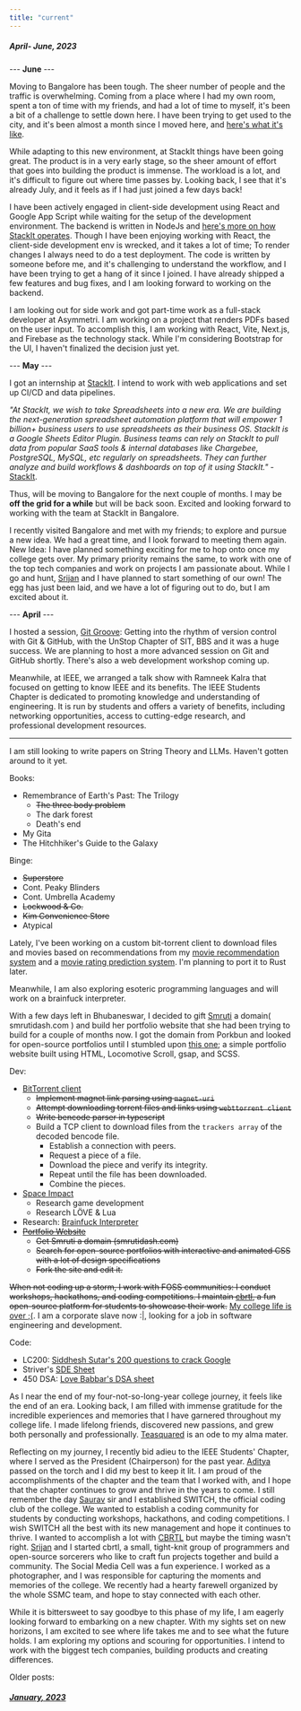 ```yaml
---
title: "current"
---
```


##### April- June, 2023

--- **June** ---

Moving to Bangalore has been tough. The sheer number of people and the traffic is overwhelming. Coming from a place where I had my own room, spent a ton of time with my friends, and had a lot of time to myself, it's been a bit of a challenge to settle down here. I have been trying to get used to the city, and it's been almost a month since I moved here, and [here's what it's like](/blog/lifeinametro.html).

While adapting to this new environment, at StackIt things have been going great. The product is in a very early stage, so the sheer amount of effort that goes into building the product is immense. The workload is a lot, and it's difficult to figure out where time passes by. Looking back, I see that it's already July, and it feels as if I had just joined a few days back!

I have been actively engaged in client-side development using React and Google App Script while waiting for the setup of the development environment. The backend is written in NodeJs and [here's more on how StackIt operates](/blog/stackit.tech.html). Though I have been enjoying working with React, the client-side development env is wrecked, and it takes a lot of time; To render changes I always need to do a test deployment. The code is written by someone before me, and it's challenging to understand the workflow, and I have been trying to get a hang of it since I joined. I have already shipped a few features and bug fixes, and I am looking forward to working on the backend.

I am looking out for side work and got part-time work as a full-stack developer at Asymmetri. I am working on a project that renders PDFs based on the user input. To accomplish this, I am working with React, Vite, Next.js, and Firebase as the technology stack. While I'm considering Bootstrap for the UI, I haven't finalized the decision just yet.

--- **May** ---

I got an internship at [StackIt](https://nowstackit.com). I intend to work with web applications and set up CI/CD and data pipelines.

*"At StackIt, we wish to take Spreadsheets into a new era. We are building the next-generation spreadsheet automation platform that will empower 1 billion+ business users to use spreadsheets as their business OS. StackIt is a Google Sheets Editor Plugin. Business teams can rely on StackIt to pull data from popular SaaS tools & internal databases like Chargebee, PostgreSQL, MySQL, etc regularly on spreadsheets. They can further analyze and build workflows & dashboards on top of it using StackIt."* - [StackIt](https://nowstackit.com).

Thus, will be moving to Bangalore for the next couple of months. I may be **off the grid for a while** but will be back soon. Excited and looking forward to working with the team at StackIt in Bangalore.

I recently visited Bangalore and met with my friends; to explore and pursue a new idea. We had a great time, and I look forward to meeting them again. New Idea: I have planned something exciting for me to hop onto once my college gets over. My primary priority remains the same, to work with one of the top tech companies and work on projects I am passionate about. While I go and hunt, [Srijan](https://injuly.in) and I have planned to start something of our own! The egg has just been laid, and we have a lot of figuring out to do, but I am excited about it.

--- **April** ---

I hosted a session, [Git Groove](https://www.linkedin.com/posts/anubhabpatnaik0530_git-groove-getting-into-the-rhythm-of-version-activity-7050527332519862272-jniz?utm_source=share&utm_medium=member_desktop): Getting into the rhythm of version control with Git & GitHub, with the UnStop Chapter of SIT, BBS and it was a huge success. We are planning to host a more advanced session on Git and GitHub shortly. There's also a web development workshop coming up.

Meanwhile, at IEEE, we arranged a talk show with Ramneek Kalra that focused on getting to know IEEE and its benefits. The IEEE Students Chapter is dedicated to promoting knowledge and understanding of engineering. It is run by students and offers a variety of benefits, including networking opportunities, access to cutting-edge research, and professional development resources.

---

I am still looking to write papers on String Theory and LLMs. Haven't gotten around to it yet.

Books:

- Remembrance of Earth's Past: The Trilogy
  - ~~The three body problem~~
  - The dark forest
  - Death's end
- My Gita
- The Hitchhiker's Guide to the Galaxy

Binge:

- ~~Superstore~~
- Cont. Peaky Blinders
- Cont. Umbrella Academy
- ~~Lockwood & Co.~~
- ~~Kim Convenience Store~~
- Atypical

Lately, I've been working on a custom bit-torrent client to download files and movies based on recommendations from my [movie recommendation system](https://github.com/fuzzymfx/Movie-recommendation) and a [movie rating prediction system](https://github.com/fuzzymfx/Movie-rating-prediction). I'm planning to port it to Rust later.

Meanwhile, I am also exploring esoteric programming languages and will work on a brainfuck interpreter.

With a few days left in Bhubaneswar, I decided to gift [Smruti](https://smrutidash.com) a domain( smrutidash.com ) and build her portfolio website that she had been trying to build for a couple of months now. I got the domain from Porkbun and looked for open-source portfolios until I stumbled upon [this one](https://seyi.dev/); a simple portfolio website built using HTML, Locomotive Scroll, gsap, and SCSS.

Dev:

- [BitTorrent client]( https://github.com/fuzzymfx/bee)
  - ~~Implement magnet link parsing using `magnet-uri`~~
  - ~~Attempt downloading torrent files and links using `webttorrent client`~~
  - ~~Write bencode parser in typescript~~
  - Build a TCP client to download files from the `trackers array` of the decoded bencode file.
    - Establish a connection with peers.
    - Request a piece of a file.
    - Download the piece and verify its integrity.
    - Repeat until the file has been downloaded.
    - Combine the pieces.
- [Space Impact](https://en.wikipedia.org/wiki/Space_Impact)
  - Research game development
  - Research LÖVE & Lua
- Research: [Brainfuck Interpreter](https://en.wikipedia.org/wiki/Brainfuck)
- ~~[Portfolio Website](https://smrutidash.com)~~
  - ~~Get Smruti a domain (smrutidash.com)~~
  - ~~Search for open-source portfolios with interactive and animated CSS with a lot of design specifications~~
  - ~~Fork the site and edit it.~~

~~When not coding up a storm, I work with FOSS communities: I conduct workshops, hackathons, and coding competitions. I maintain [cbrtl](https://cbrtl.github.io), a fun open-source platform for students to showcase their work.~~ [My college life is over ;(](/blog/teasquared.html). I am a corporate slave now :|, looking for a job in software engineering and development.

Code:

- LC200: [Siddhesh Sutar's 200 questions to crack Google](https://medium.com/@siddhism/how-i-prepared-for-google-0-leetcode-questions-to-200-questions-e37690ebce85)
- Striver's [SDE Sheet](https://takeuforward.org/interviews/strivers-sde-sheet-top-coding-interview-problems/)
- 450 DSA: [Love Babbar's DSA sheet](https://www.geeksforgeeks.org/dsa-sheet-by-love-babbar/)

As I near the end of my four-not-so-long-year college journey, it feels like the end of an era. Looking back, I am filled with immense gratitude for the incredible experiences and memories that I have garnered throughout my college life. I made lifelong friends, discovered new passions, and grew both personally and professionally. [Teasquared](/blog/teasquared.html) is an ode to my alma mater.

Reflecting on my journey, I recently bid adieu to the IEEE Students' Chapter, where I served as the President (Chairperson) for the past year. [Aditya](https://www.linkedin.com/in/aditya-viswabhusan/) passed on the torch and I did my best to keep it lit. I am proud of the accomplishments of the chapter and the team that I worked with, and I hope that the chapter continues to grow and thrive in the years to come. I still remember the day [Saurav](https://www.linkedin.com/in/saurav-jha-4a01341b1/) sir and I established SWITCH, the official coding club of the college. We wanted to establish a coding community for students by conducting workshops, hackathons, and coding competitions. I wish SWITCH all the best with its new management and hope it continues to thrive. I wanted to accomplish a lot with [CBRTL](https://cbrtl.github.io/) but maybe the timing wasn't right. [Srijan](https://injuly.in) and I started cbrtl, a small, tight-knit group of programmers and open-source sorcerers who like to craft fun projects together and build a community. The Social Media Cell was a fun experience. I worked as a photographer, and I was responsible for capturing the moments and memories of the college. We recently had a hearty farewell organized by the whole SSMC team, and hope to stay connected with each other.

While it is bittersweet to say goodbye to this phase of my life, I am eagerly looking forward to embarking on a new chapter. With my sights set on new horizons, I am excited to see where life takes me and to see what the future holds. I am exploring my options and scouring for opportunities. I intend to work with the biggest tech companies, building products and creating differences.

Older posts:

##### [January, 2023](/blog/january23.html)
